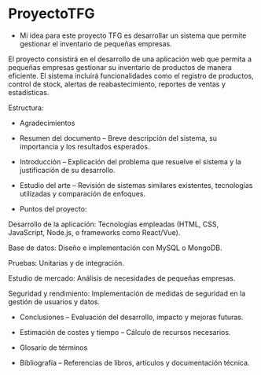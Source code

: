 # ProyectoTFG
  - Mi idea para este proyecto TFG es desarrollar un sistema que permite gestionar el inventario de pequeñas empresas. 

El proyecto consistirá en el desarrollo de una aplicación web que permita a pequeñas empresas gestionar su inventario de productos de manera eficiente. El sistema incluirá funcionalidades como el registro de productos, control de stock, alertas de reabastecimiento, reportes de ventas y estadísticas. 

 

Estructura: 

 - Agradecimientos 

 - Resumen del documento – Breve descripción del sistema, su importancia y los resultados esperados. 

 - Introducción – Explicación del problema que resuelve el sistema y la justificación de su desarrollo. 

 - Estudio del arte – Revisión de sistemas similares existentes, tecnologías utilizadas y comparación de enfoques. 

 - Puntos del proyecto: 

Desarrollo de la aplicación: Tecnologías empleadas (HTML, CSS, JavaScript, Node.js, o frameworks como React/Vue). 

Base de datos: Diseño e implementación con MySQL o MongoDB. 

Pruebas: Unitarias y de integración. 

Estudio de mercado: Análisis de necesidades de pequeñas empresas. 

Seguridad y rendimiento: Implementación de medidas de seguridad en la gestión de usuarios y datos. 

 - Conclusiones – Evaluación del desarrollo, impacto y mejoras futuras. 

 - Estimación de costes y tiempo – Cálculo de recursos necesarios. 

 - Glosario de términos 

 - Bibliografía – Referencias de libros, artículos y documentación técnica.

